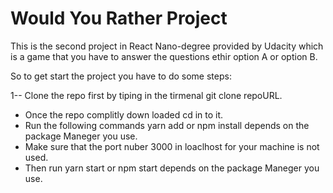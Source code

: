 # Would You Rather Project

This is the second project in React Nano-degree provided by Udacity which is a game that you have to answer the questions ethir option A or option B. 

So to get start the project you have to do some steps: 

1-- Clone the repo first by tiping in the tirmenal git clone repoURL.
* Once the repo complitly down loaded  cd in to it.
* Run the following commands yarn add or npm install depends on the package Maneger you use.
* Make sure that the port nuber 3000 in loaclhost for your machine is not used.
* Then run yarn start or npm start depends on the package Maneger you use.
